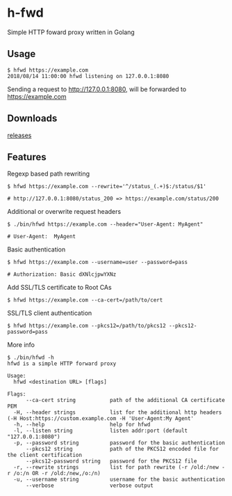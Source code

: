 # h-fwd
Simple HTTP foward proxy written in Golang

## Usage
```
$ hfwd https://example.com
2018/08/14 11:00:00 hfwd listening on 127.0.0.1:8080
```

Sending a request to http://127.0.0.1:8080, will be forwarded to https://example.com 

## Downloads
[releases](./releases)

## Features
Regexp based path rewriting
```
$ hfwd https://example.com --rewrite='^/status_(.+)$:/status/$1'

# http://127.0.0.1:8080/status_200 => https://example.com/status/200
```

Additional or overwrite request headers
```
$ ./bin/hfwd https://example.com --header="User-Agent: MyAgent"

# User-Agent:  MyAgent
```

Basic authentication
```
$ hfwd https://example.com --username=user --password=pass

# Authorization: Basic dXNlcjpwYXNz
```

Add SSL/TLS certificate to Root CAs
```
$ hfwd https://example.com --ca-cert=/path/to/cert
```

SSL/TLS client authentication
```
$ hfwd https://example.com --pkcs12=/path/to/pkcs12 --pkcs12-password=pass
```

More info
```
$ ./bin/hfwd -h
hfwd is a simple HTTP forward proxy

Usage:
  hfwd <destination URL> [flags]

Flags:
      --ca-cert string           path of the additional CA certificate PEM
  -H, --header strings           list for the additional http headers (-H Host:https://custom.example.com -H 'User-Agent:My Agent'
  -h, --help                     help for hfwd
  -l, --listen string            listen addr:port (default "127.0.0.1:8080")
  -p, --password string          password for the basic authentication
      --pkcs12 string            path of the PKCS12 encoded file for the client certification
      --pkcs12-password string   password for the PKCS12 file
  -r, --rewrite strings          list for path rewrite (-r /old:/new -r /o:/n OR -r /old:/new,/o:/n)
  -u, --username string          username for the basic authentication
      --verbose                  verbose output
```